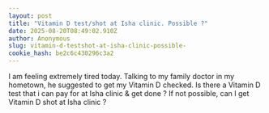 ```yaml
---
layout: post
title: "Vitamin D test/shot at Isha clinic. Possible ?"
date: 2025-08-20T08:49:02.910Z
author: Anonymous
slug: vitamin-d-testshot-at-isha-clinic-possible-
cookie_hash: be2c6c430296c3a2
---
```


I am feeling extremely tired today. Talking to my family doctor in my hometown, he suggested to get my Vitamin D checked. Is there a Vitamin D test that i can pay for at Isha clinic & get done ? If not possible, can I get Vitamin D shot at Isha clinic ?

